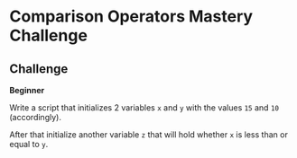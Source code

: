 # Comparison Operators Mastery Challenge

## Challenge

**Beginner**

Write a script that initializes 2 variables `x` and `y` with the values `15` and `10` (accordingly).

After that initialize another variable `z` that will hold whether `x` is less than or equal to `y`.
